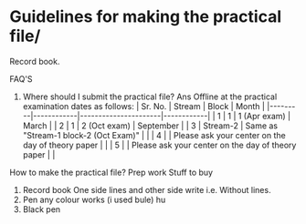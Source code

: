 # Guidelines for making the practical file/
Record book. 

FAQ'S 
1. Where should I submit the practical file? 
Ans Offline at the practical examination dates as follows:
| Sr. No. | Stream     | Block                | Month      |
|---------|------------|----------------------|------------|
| 1       | 1          | 1 (Apr exam)          | March      |
| 2       | 1          | 2 (Oct exam)          | September  |
| 3       | Stream-2   | Same as "Stream-1 block-2 (Oct Exam)" | |
| 4       |            | Please ask your center on the day of theory paper | |
| 5       |            | Please ask your center on the day of theory paper | |


How to make the practical file?
Prep work 
Stuff to buy
1. Record book 
One side lines and other side write i.e. Without lines.
2. Pen any colour works (i used bule) hu
3. Black pen 


